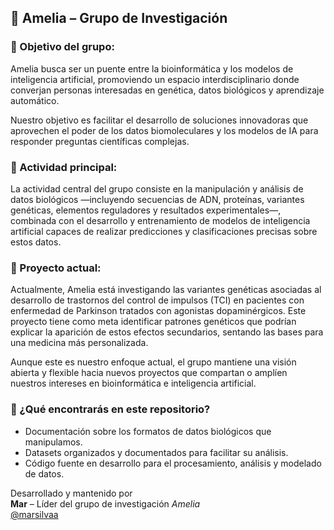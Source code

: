 ## 🧬 Amelia – Grupo de Investigación
### 🎯 Objetivo del grupo:
Amelia busca ser un puente entre la bioinformática y los modelos de inteligencia artificial, promoviendo un espacio interdisciplinario donde converjan personas interesadas en genética, datos biológicos y aprendizaje automático. 

Nuestro objetivo es facilitar el desarrollo de soluciones innovadoras que aprovechen el poder de los datos biomoleculares y los modelos de IA para responder preguntas científicas complejas.

### 🧪 Actividad principal:
La actividad central del grupo consiste en la manipulación y análisis de datos biológicos —incluyendo secuencias de ADN, proteínas, variantes genéticas, elementos reguladores y resultados experimentales—, combinada con el desarrollo y entrenamiento de modelos de inteligencia artificial capaces de realizar predicciones y clasificaciones precisas sobre estos datos.

### 🔎 Proyecto actual:
Actualmente, Amelia está investigando las variantes genéticas asociadas al desarrollo de trastornos del control de impulsos (TCI) en pacientes con enfermedad de Parkinson tratados con agonistas dopaminérgicos. Este proyecto tiene como meta identificar patrones genéticos que podrían explicar la aparición de estos efectos secundarios, sentando las bases para una medicina más personalizada. 

Aunque este es nuestro enfoque actual, el grupo mantiene una visión abierta y flexible hacia nuevos proyectos que compartan o amplíen nuestros intereses en bioinformática e inteligencia artificial.

### 📁 ¿Qué encontrarás en este repositorio?
- Documentación sobre los formatos de datos biológicos que manipulamos.
- Datasets organizados y documentados para facilitar su análisis.
- Código fuente en desarrollo para el procesamiento, análisis y modelado de datos.

Desarrollado y mantenido por  
**Mar** – Líder del grupo de investigación *Amelia*  
[@marsilvaa](https://github.com/marsilvaa)
